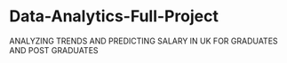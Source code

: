 # Data-Analytics-Full-Project
ANALYZING TRENDS AND PREDICTING  SALARY IN UK FOR GRADUATES AND POST GRADUATES

